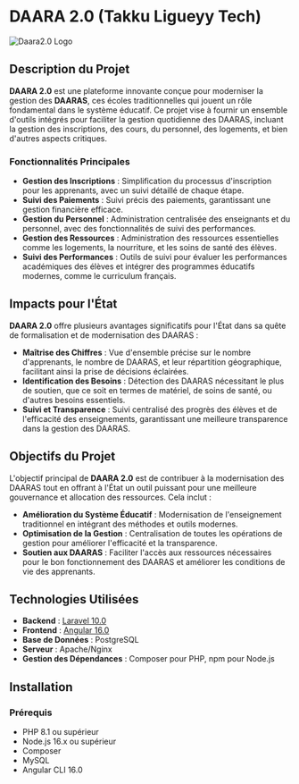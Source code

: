 # DAARA 2.0 (Takku Ligueyy Tech)

![Daara2.0 Logo](https://i.ibb.co/rcjjB7Z/Logo-Daara2-0.png) <!-- Remplacez 'path_to_logo.png' par le chemin réel du logo de Daara2.0 -->

## Description du Projet

**DAARA 2.0** est une plateforme innovante conçue pour moderniser la gestion des **DAARAS**, ces écoles traditionnelles qui jouent un rôle fondamental dans le système éducatif. Ce projet vise à fournir un ensemble d'outils intégrés pour faciliter la gestion quotidienne des DAARAS, incluant la gestion des inscriptions, des cours, du personnel, des logements, et bien d'autres aspects critiques.

### Fonctionnalités Principales

- **Gestion des Inscriptions** : Simplification du processus d'inscription pour les apprenants, avec un suivi détaillé de chaque étape.
- **Suivi des Paiements** : Suivi précis des paiements, garantissant une gestion financière efficace.
- **Gestion du Personnel** : Administration centralisée des enseignants et du personnel, avec des fonctionnalités de suivi des performances.
- **Gestion des Ressources** : Administration des ressources essentielles comme les logements, la nourriture, et les soins de santé des élèves.
- **Suivi des Performances** : Outils de suivi pour évaluer les performances académiques des élèves et intégrer des programmes éducatifs modernes, comme le curriculum français.

## Impacts pour l'État

**DAARA 2.0** offre plusieurs avantages significatifs pour l'État dans sa quête de formalisation et de modernisation des DAARAS :

- **Maîtrise des Chiffres** : Vue d'ensemble précise sur le nombre d'apprenants, le nombre de DAARAS, et leur répartition géographique, facilitant ainsi la prise de décisions éclairées.
- **Identification des Besoins** : Détection des DAARAS nécessitant le plus de soutien, que ce soit en termes de matériel, de soins de santé, ou d'autres besoins essentiels.
- **Suivi et Transparence** : Suivi centralisé des progrès des élèves et de l'efficacité des enseignements, garantissant une meilleure transparence dans la gestion des DAARAS.

## Objectifs du Projet

L'objectif principal de **DAARA 2.0** est de contribuer à la modernisation des DAARAS tout en offrant à l'État un outil puissant pour une meilleure gouvernance et allocation des ressources. Cela inclut :

- **Amélioration du Système Éducatif** : Modernisation de l'enseignement traditionnel en intégrant des méthodes et outils modernes.
- **Optimisation de la Gestion** : Centralisation de toutes les opérations de gestion pour améliorer l'efficacité et la transparence.
- **Soutien aux DAARAS** : Faciliter l'accès aux ressources nécessaires pour le bon fonctionnement des DAARAS et améliorer les conditions de vie des apprenants.

## Technologies Utilisées

- **Backend** : [Laravel 10.0](https://laravel.com/)
- **Frontend** : [Angular 16.0](https://angular.io/)
- **Base de Données** : PostgreSQL
- **Serveur** : Apache/Nginx
- **Gestion des Dépendances** : Composer pour PHP, npm pour Node.js

## Installation

### Prérequis

- PHP 8.1 ou supérieur
- Node.js 16.x ou supérieur
- Composer
- MySQL
- Angular CLI 16.0


